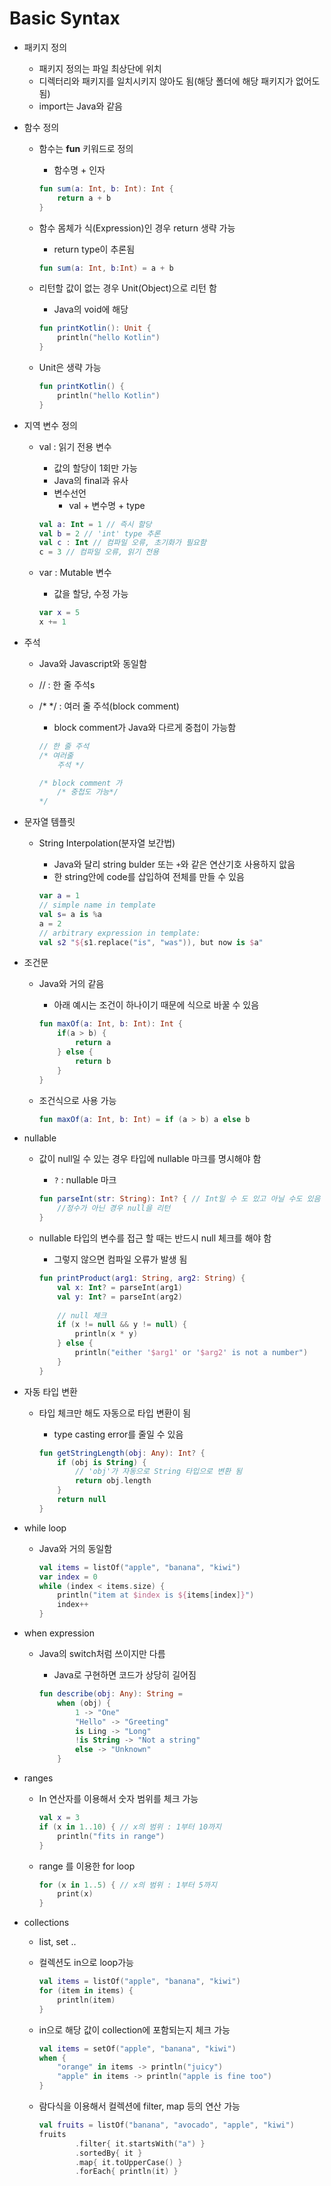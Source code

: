 # Basic Syntax

* 패키지 정의

  * 패키지 정의는 파일 최상단에 위치
  * 디렉터리와 패키지를 일치시키지 않아도 됨(해당 폴더에 해당 패키지가 없어도 됨)
  * import는 Java와 같음

* 함수 정의

  * 함수는 **fun** 키워드로 정의

    * 함수명 + 인자

    ```kotlin
    fun sum(a: Int, b: Int): Int {
        return a + b
    }
    ```

  * 함수 몸체가 식(Expression)인 경우 return  생략 가능

    *  return type이 추론됨

    ```kotlin
    fun sum(a: Int, b:Int) = a + b
    ```

  * 리턴할 값이 없는 경우 Unit(Object)으로 리턴 함

    * Java의 void에 해당

    ```kotlin
    fun printKotlin(): Unit {
        println("hello Kotlin")
    }
    ```

  * Unit은 생략 가능

    ```kotlin
    fun printKotlin() {
        println("hello Kotlin")
    }
    ```

* 지역 변수 정의

  * val : 읽기 전용 변수

    * 값의 할당이 1회만 가능
    * Java의 final과 유사
    * 변수선언
      * val + 변수명 + type

    ```kotlin
    val a: Int = 1 // 즉시 할당
    val b = 2 // 'int' type 추론
    val c : Int // 컴파일 오류, 초기화가 필요함
    c = 3 // 컴파일 오류, 읽기 전용
    ```

  * var : Mutable 변수

    * 값을 할당, 수정 가능

    ```kotlin
    var x = 5
    x += 1
    ```

* 주석

  * Java와 Javascript와 동일함

  * // : 한 줄 주석s

  * /* */ : 여러 줄 주석(block comment)

    * block comment가 Java와 다르게 중첩이 가능함 

    ```kotlin
    // 한 줄 주석
    /* 여러줄
    	주석 */
    
    /* block comment 가
    	/* 중첩도 가능*/
    */
    ```

* 문자열 템플릿

  * String Interpolation(분자열 보간법)

    * Java와 달리 string bulder 또는 `+`와 같은 연산기호 사용하지 앖음
    * 한 string안에 code를 삽입하여 전체를 만들 수 있음

    ```kotlin
    var a = 1 
    // simple name in template
    val s= a is %a
    a = 2
    // arbitrary expression in template:
    val s2 "${s1.replace("is", "was")), but now is $a"
    ```

* 조건문

  * Java와 거의 같음

    * 아래 예시는 조건이 하나이기 때문에 식으로 바꿀 수 있음

    ```kotlin
    fun maxOf(a: Int, b: Int): Int {
        if(a > b) {
            return a
        } else {
            return b
        }
    }
    ```

  * 조건식으로 사용 가능

    ```kotlin
    fun maxOf(a: Int, b: Int) = if (a > b) a else b
    ```

* nullable

  * 값이 null일 수 있는 경우 타입에 nullable 마크를 명시해야 함

    * `?` : nullable 마크

    ```kotlin
    fun parseInt(str: String): Int? { // Int일 수 도 있고 아닐 수도 있음
        //정수가 아닌 경우 null을 리턴
    }
    ```

  * nullable 타입의 변수를 접근 할 때는 반드시 null 체크를 해야 함

    * 그렇지 않으면 컴파일 오류가 발생 됨

    ```kotlin
    fun printProduct(arg1: String, arg2: String) {
        val x: Int? = parseInt(arg1)
        val y: Int? = parseInt(arg2)
        
        // null 체크
        if (x != null && y != null) { 
            println(x * y)
        } else {
            println("either '$arg1' or '$arg2' is not a number")
        }
    }
    ```

* 자동 타입 변환

  * 타입 체크만 해도 자동으로 타입 변환이 됨

    * type casting error를 줄일 수 있음

    ```kotlin
    fun getStringLength(obj: Any): Int? {
        if (obj is String) {
            // 'obj'가 자동으로 String 타입으로 변환 됨
            return obj.length
        }
        return null
    }
    ```

* while loop

  * Java와 거의 동일함

    ```kotlin
    val items = listOf("apple", "banana", "kiwi")
    var index = 0
    while (index < items.size) {
        println("item at $index is ${items[index]}")
        index++
    }
    ```

* when expression

  * Java의 switch처럼 쓰이지만 다름

    * Java로 구현하면 코드가 상당히 길어짐

    ```kotlin
    fun describe(obj: Any): String =
    	when (obj) {
            1 -> "One"
            "Hello" -> "Greeting"
            is Ling -> "Long"
            !is String -> "Not a string"
            else -> "Unknown"
        }
    ```

* ranges

  * In 연산자를 이용해서 숫자 범위를 체크 가능

    ```kotlin
    val x = 3
    if (x in 1..10) { // x의 범위 : 1부터 10까지
        println("fits in range")
    }
    ```

  * range 를 이용한 for loop

    ```kotlin
    for (x in 1..5) { // x의 범위 : 1부터 5까지
        print(x)
    }
    ```

* collections

  * list, set ..

  * 컬렉션도 in으로 loop가능

    ```kotlin
    val items = listOf("apple", "banana", "kiwi")
    for (item in items) {
        println(item)
    }
    ```

  * in으로 해당 값이 collection에 포함되는지 체크 가능

    ```kotlin
    val items = setOf("apple", "banana", "kiwi")
    when {
        "orange" in items -> println("juicy")
        "apple" in items -> println("apple is fine too")
    }
    ```

  * 람다식을 이용해서 컬렉션에 filter, map 등의 연산 가능

    ```kotlin
    val fruits = listOf("banana", "avocado", "apple", "kiwi")
    fruits
    		.filter{ it.startsWith("a") }
    		.sortedBy{ it }
    		.map{ it.toUpperCase() }
    		.forEach{ println(it) }
    ```